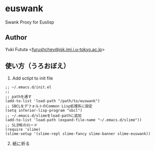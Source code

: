 euswank
=======

Swank Proxy for Euslisp

## Author

Yuki Fututa <<furushchev@jsk.imi.i.u-tokyo.ac.jp>>

## 使い方（うろおぼえ）

1. Add sctipt to init file

```
;; ~/.emacs.d/init.el
;;
;; pathを通す
(add-to-list 'load-path "/path/to/euswank") 
;; SBCLをデフォルトのCommon Lisp処理系に設定
(setq inferior-lisp-program "sbcl")
;; ~/.emacs.d/slimeをload-pathに追加
(add-to-list 'load-path (expand-file-name "~/.emacs.d/slime"))
;; SLIMEのロード
(require 'slime)
(slime-setup '(slime-repl slime-fancy slime-banner slime-euswank)) 
```

2. 紙に祈る
